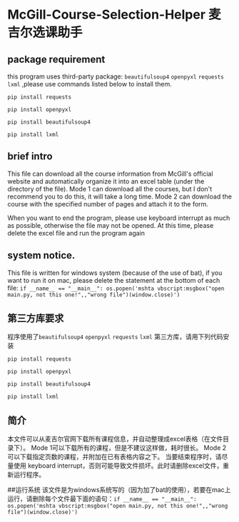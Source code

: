 # McGill-Course-Selection-Helper 麦吉尔选课助手
  ## package requirement
   this program uses third-party package: `beautifulsoup4` `openpyxl` `requests` `lxml` ,please use commands listed below to install them.
   
   `pip install requests`
   
   `pip install openpyxl`
   
   `pip install beautifulsoup4`
   
   `pip install lxml`
  ## brief intro
  This file can download all the course information from McGill's official website and automatically organize it into an excel table (under the directory of the file). Mode 1 can download all the courses, but I don't recommend you to do this, it will take a long time. Mode 2 can download the course with the specified number of pages and attach it to the form. 

When you want to end the program, please use keyboard interrupt as much as possible, otherwise the file may not be opened. At this time, please delete the excel file and run the program again 

  ## system notice.
  This file is written for windows system (because of the use of bat), if you want to run it on mac, please delete the statement at the bottom of each file: `if __name__ == "__main__":
  os.popen('mshta vbscript:msgbox("open main.py, not this one!",,"wrong file")(window.close)')`
  

  ## 第三方库要求
  程序使用了`beautifulsoup4` `openpyxl` `requests` `lxml` 第三方库，请用下列代码安装
   
   `pip install requests`
   
   `pip install openpyxl`
   
   `pip install beautifulsoup4`
   
   `pip install lxml`
  
  ## 简介
本文件可以从麦吉尔官网下载所有课程信息，并自动整理成excel表格（在文件目录下）。 Mode 1可以下载所有的课程，但是不建议这样做，耗时很长。 Mode 2可以下载指定页数的课程，并附加在已有表格内容之下。
   当要结束程序时，请尽量使用 keyboard interrupt，否则可能导致文件损坏。此时请删除excel文件，重新运行程序。

  ##运行系统
  该文件是为windows系统写的（因为加了bat的使用），若要在mac上运行，请删除每个文件最下面的语句：`if __name__ == "__main__":
  os.popen('mshta vbscript:msgbox("open main.py, not this one!",,"wrong file")(window.close)')`
  
